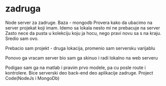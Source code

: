 # zadruga
Node server za zadruge. Baza - mongodb
Provera kako da ubacimo na server projekat koji imam.
Idemo sa lokala nesto mi ne prebacuje na server
Zasto nece da pusta u kolekciju koju ja hocu, nego pravi novu sa s na kraju.
Sredio sam ovo.

Prebacio sam projekt - druga lokacija, promenio sam serversku varijablu

Ponovo ga vracam server bio sam ga skinuo i radi lokalno na web serveru

Podigao sam ga na matlab i pravim prvo modele, pa cu posle route i kontrolere.
Bice serverski deo back-end deo aplikacije zadruge. Project Code(NodeJs i MongoDb)

